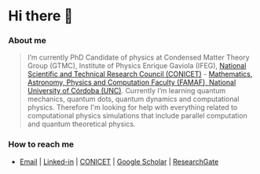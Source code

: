 # Hi there 👋

### About me
> I’m currently PhD Candidate of physics at Condensed Matter Theory Group (GTMC), Institute of Physics Enrique Gaviola (IFEG), [National Scientific and Technical Research Council (CONICET)](https://www.conicet.gov.ar/) - [Mathematics, Astronomy, Physics and Computation Faculty (FAMAF), National University of Córdoba (UNC)](https://www.famaf.unc.edu.ar/). Currently I’m learning quantum mechanics, quantum dots, quantum dynamics and computational physics. Therefore I'm looking for help with everything related to computational physics simulations that include parallel computation and quantum theoretical physics.

### How to reach me
- [Email](martinmendez@unc.edu.ar) | [Linked-in](https://www.linkedin.com/in/mendez-martin/) | [CONICET](https://www.conicet.gov.ar/new_scp/detalle.php?id=61676&keywords=&datos_academicos=yes) | [Google Scholar](https://scholar.google.com/citations?user=12b8yIQAAAAJ&hl=en) | [ResearchGate](https://www.researchgate.net/profile/Martin-Mendez-7)

<!--
**mendzmartin/mendzmartin** is a ✨ _special_ ✨ repository because its `README.md` (this file) appears on your GitHub profile.

Here are some ideas to get you started:

- 🔭 I’m currently working on ...
- 🌱 I’m currently learning ...
- 👯 I’m looking to collaborate on ...
- 🤔 I’m looking for help with ...
- 💬 Ask me about ...
- 📫 How to reach me: ...
- 😄 Pronouns: ...
- ⚡ Fun fact: ...
-->
